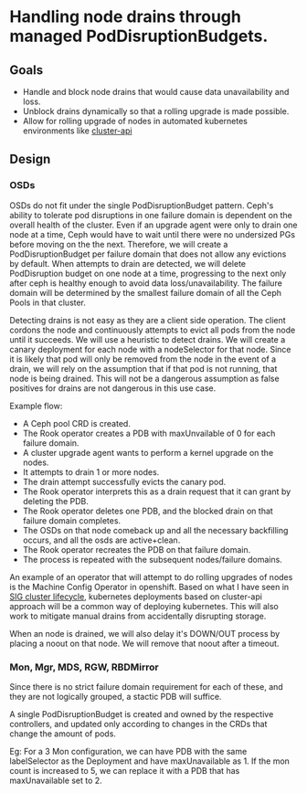 # Handling node drains through managed PodDisruptionBudgets.

## Goals

- Handle and block node drains that would cause data unavailability and loss.
- Unblock drains dynamically so that a rolling upgrade is made possible.
- Allow for rolling upgrade of nodes in automated kubernetes environments like [cluster-api](https://github.com/kubernetes-sigs/cluster-api)



## Design

### OSDs

OSDs do not fit under the single PodDisruptionBudget pattern. Ceph's ability to tolerate pod disruptions in one failure domain is dependent on the overall health of the cluster.
Even if an upgrade agent were only to drain one node at a time, Ceph would have to wait until there were no undersized PGs before moving on the the next.
Therefore, we will create a PodDisruptionBudget per failure domain that does not allow any evictions by default.
When attempts to drain are detected, we will delete PodDisruption budget on one node at a time, progressing to the next only after ceph is healthy enough to avoid data loss/unavailability.
The failure domain will be determined by the smallest failure domain of all the Ceph Pools in that cluster.

Detecting drains is not easy as they are a client side operation. The client cordons the node and continuously attempts to evict all pods from the node until it succeeds.
We will use a heuristic to detect drains. We will create a canary deployment for each node with a nodeSelector for that node. Since it is likely that pod will only be
removed from the node in the event of a drain, we will rely on the assumption that if that pod is not running, that node is being drained. This will not be a dangerous assumption
as false positives for drains are not dangerous in this use case.

Example flow:
- A Ceph pool CRD is created.
- The Rook operator creates a PDB with maxUnvailable of 0 for each failure domain.
- A cluster upgrade agent wants to perform a kernel upgrade on the nodes.
- It attempts to drain 1 or more nodes.
- The drain attempt successfully evicts the canary pod.
- The Rook operator interprets this as a drain request that it can grant by deleting the PDB.
- The Rook operator deletes one PDB, and the blocked drain on that failure domain completes.
- The OSDs on that node comeback up and all the necessary backfilling occurs, and all the osds are active+clean.
- The Rook operator recreates the PDB on that failure domain.
- The process is repeated with the subsequent nodes/failure domains.

An example of an operator that will attempt to do rolling upgrades of nodes is the Machine Config Operator in openshift. Based on what I have seen in
[SIG cluster lifecycle](https://github.com/kubernetes/community/tree/master/sig-cluster-lifecycle), kubernetes deployments based on cluster-api approach will be
a common way of deploying kubernetes. This will also work to mitigate manual drains from accidentally disrupting storage.

When an node is drained, we will also delay it's DOWN/OUT process by placing a noout on that node. We will remove that noout after a timeout.

### Mon, Mgr, MDS, RGW, RBDMirror

Since there is no strict failure domain requirement for each of these, and they are not logically grouped, a stactic PDB will suffice.

A single PodDisruptionBudget is created and owned by the respective controllers, and updated only according to changes in the CRDs that change the amount of pods.

Eg: For a 3 Mon configuration, we can have PDB with the same labelSelector as the Deployment and have maxUnavailable as 1.
If the mon count is increased to 5, we can replace it with a PDB that has maxUnavailable set to 2.
